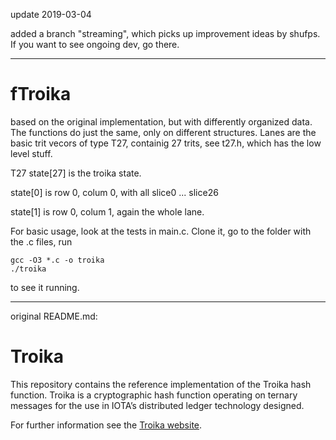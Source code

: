 update 2019-03-04

added a branch "streaming", which picks up improvement ideas by shufps.
If you want to see ongoing dev, go there.

_______________________________

# fTroika

based on the original implementation, but with differently organized data.
The functions do just the same, only on different structures. 
Lanes are the basic trit vecors of type T27, containig 27 trits, see t27.h, which has the low level stuff.

T27 state[27] is the troika state.

state[0] is row 0, colum 0, with all slice0 ... slice26

state[1] is row 0, colum 1, again the whole lane.

For basic usage, look at the tests in main.c.
Clone it, go to the folder with the .c files, run
```
gcc -O3 *.c -o troika
./troika
```
to see it running.

_____________________________

original README.md:
# Troika

This repository contains the reference implementation of the Troika hash
function. Troika is a cryptographic hash function operating on ternary messages
for the use in IOTA’s distributed ledger technology designed. 

For further information see the [Troika website](https://www.cyber-crypt.com/troika).
